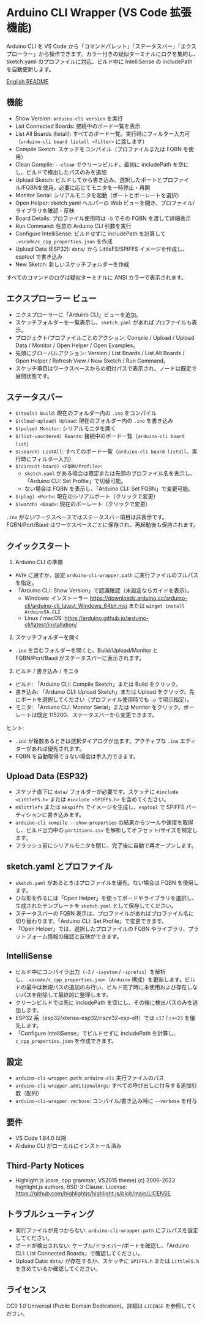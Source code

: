 # Arduino CLI Wrapper (VS Code 拡張機能)

Arduino CLI を VS Code から「コマンドパレット」「ステータスバー」「エクスプローラー」から操作できます。カラー付きの疑似ターミナルにログを集約し、sketch.yaml のプロファイルに対応、ビルド中に IntelliSense の includePath を自動更新します。

[English README](README.md)

## 機能

- Show Version: `arduino-cli version` を実行
- List Connected Boards: 接続中のボード一覧を表示
- List All Boards (listall): すべてのボード一覧。実行時にフィルター入力可（`arduino-cli board listall <filter>` に渡します）
- Compile Sketch: スケッチをコンパイル（プロファイルまたは FQBN を使用）
- Clean Compile: `--clean` でクリーンビルド。最初に includePath を空にし、ビルドで検出したパスのみを追加
- Upload Sketch: ビルドしてから書き込み。選択したポートとプロファイル/FQBNを使用。必要に応じてモニタを一時停止・再開
- Monitor Serial: シリアルモニタを起動（ポートとボーレートを選択）
- Open Helper: sketch.yaml ヘルパーの Web ビューを開き、プロファイル/ライブラリを確認・反映
- Board Details: プロファイル使用時は `-b` でその FQBN を渡して詳細表示
- Run Command: 任意の Arduino CLI 引数を実行
- Configure IntelliSense: ビルドせずに includePath を計算して `.vscode/c_cpp_properties.json` を作成
- Upload Data (ESP32): `data/` から LittleFS/SPIFFS イメージを作成し、esptool で書き込み
- New Sketch: 新しいスケッチフォルダーを作成


すべてのコマンドのログは疑似ターミナルに ANSI カラーで表示されます。

## エクスプローラー ビュー

- エクスプローラーに「Arduino CLI」ビューを追加。
- スケッチフォルダーを一覧表示し、`sketch.yaml` があればプロファイルも表示。
- プロジェクト/プロファイルごとのアクション: Compile / Upload / Upload Data / Monitor / Open Helper / Open Examples。
- 先頭にグローバルアクション: Version / List Boards / List All Boards / Open Helper / Refresh View / New Sketch / Run Command。
- スケッチ項目はワークスペースからの相対パスで表示され、ノードは既定で展開状態です。

## ステータスバー

- `$(tools) Build`: 現在のフォルダー内の `.ino` をコンパイル
- `$(cloud-upload) Upload`: 現在のフォルダー内の `.ino` を書き込み
- `$(pulse) Monitor`: シリアルモニタを開く
- `$(list-unordered) Boards`: 接続中のボード一覧（`arduino-cli board list`）
- `$(search) ListAll`: すべてのボード一覧（`arduino-cli board listall`、実行時にフィルター入力）
- `$(circuit-board) <FQBN/Profile>`:
  - `sketch.yaml` がある場合は既定または先頭のプロファイル名を表示し、「Arduino CLI: Set Profile」で切替可能。
  - ない場合は FQBN を表示し、「Arduino CLI: Set FQBN」で変更可能。
- `$(plug) <Port>`: 現在のシリアルポート（クリックで変更）
- `$(watch) <Baud>`: 現在のボーレート（クリックで変更）

`.ino` がないワークスペースではステータスバー項目は非表示です。FQBN/Port/Baud はワークスペースごとに保存され、再起動後も保持されます。

## クイックスタート

1) Arduino CLI の準備
- `PATH` に通すか、設定 `arduino-cli-wrapper.path` に実行ファイルのフルパスを指定。
- 「Arduino CLI: Show Version」で認識確認（未設定ならガイドを表示）。
  - Windows: インストーラー https://downloads.arduino.cc/arduino-cli/arduino-cli_latest_Windows_64bit.msi または `winget install ArduinoSA.CLI`
  - Linux / macOS: https://arduino.github.io/arduino-cli/latest/installation/

2) スケッチフォルダーを開く
- `.ino` を含むフォルダーを開くと、Build/Upload/Monitor と FQBN/Port/Baud がステータスバーに表示されます。

3) ビルド / 書き込み / モニタ
- ビルド: 「Arduino CLI: Compile Sketch」または Build をクリック。
- 書き込み: 「Arduino CLI: Upload Sketch」または Upload をクリック。先にポートを選択してください（プロファイル使用時でも `-p` で明示指定）。
- モニタ: 「Arduino CLI: Monitor Serial」または Monitor をクリック。ボーレートは既定 115200、ステータスバーから変更できます。

ヒント:
- `.ino` が複数あるときは選択ダイアログが出ます。アクティブな `.ino` エディターがあれば優先されます。
- FQBN を自動取得できない場合は手入力できます。

## Upload Data (ESP32)

- スケッチ直下に `data/` フォルダーが必要です。スケッチに `#include <LittleFS.h>` または `#include <SPIFFS.h>` を含めてください。
- `mklittlefs` または `mkspiffs` でイメージを生成し、`esptool` で SPIFFS パーティションに書き込みます。
- `arduino-cli compile --show-properties` の結果からツールや速度を取得し、ビルド出力中の `partitions.csv` を解析してオフセット/サイズを特定します。
- フラッシュ前にシリアルモニタを閉じ、完了後に自動で再オープンします。

## sketch.yaml とプロファイル

- `sketch.yaml` があるときはプロファイルを優先。ない場合は FQBN を使用します。
 - ひな形を作るには「Open Helper」を使ってボードやライブラリを選択し、生成されたテンプレートを `sketch.yaml` として保存してください。
- ステータスバーの FQBN 表示は、プロファイルがあればプロファイル名に切り替わります。「Arduino CLI: Set Profile」で変更できます。
- 「Open Helper」では、選択したプロファイルの FQBN やライブラリ、プラットフォーム情報の確認と反映ができます。

## IntelliSense

- ビルド中にコンパイラ出力（`-I` / `-isystem` / `-iprefix`）を解析し、`.vscode/c_cpp_properties.json`（`Arduino` 構成）を更新します。ビルドの最中は新規パスの追加のみ行い、ビルド完了時に未使用および存在しないパスを削除して最終的に整理します。
- クリーンビルドでは先に includePath を空にし、その後に検出パスのみを追加します。
- ESP32 系（esp32/xtensa-esp32/riscv32-esp-elf）では `c17` / `c++23` を優先します。
- 「Configure IntelliSense」でビルドせずに includePath を計算し、`c_cpp_properties.json` を作成できます。

## 設定

- `arduino-cli-wrapper.path`: `arduino-cli` 実行ファイルのパス
- `arduino-cli-wrapper.additionalArgs`: すべての呼び出しに付与する追加引数（配列）
- `arduino-cli-wrapper.verbose`: コンパイル/書き込み時に `--verbose` を付与

## 要件

- VS Code 1.84.0 以降
- Arduino CLI がローカルにインストール済み

## Third-Party Notices

- Highlight.js (core, cpp grammar, VS2015 theme) (c) 2006-2023 highlight.js authors, BSD-3-Clause. License: https://github.com/highlightjs/highlight.js/blob/main/LICENSE

## トラブルシューティング

- 実行ファイルが見つからない: `arduino-cli-wrapper.path` にフルパスを設定してください。
- ボードが検出されない: ケーブル/ドライバー/ポートを確認し、「Arduino CLI: List Connected Boards」で確認してください。
- Upload Data: `data/` が存在するか、スケッチに `SPIFFS.h` または `LittleFS.h` を含めているか確認してください。

## ライセンス

CC0 1.0 Universal (Public Domain Dedication)。詳細は `LICENSE` を参照してください。
